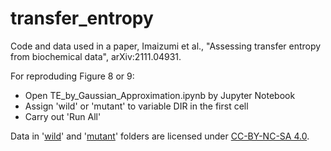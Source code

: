 # transfer_entropy
Code and data used in a paper, Imaizumi et al., "Assessing transfer entropy from biochemical data", arXiv:2111.04931.

For reproduding Figure 8 or 9: 

* Open TE_by_Gaussian_Approximation.ipynb by Jupyter Notebook
* Assign 'wild' or 'mutant' to variable DIR in the first cell
* Carry out 'Run All'

Data in '[wild](https://github.com/kabashiy/transfer_entropy/tree/main/wild)' and '[mutant](https://github.com/kabashiy/transfer_entropy/tree/main/mutant)' folders  are licensed under [CC-BY-NC-SA 4.0](https://creativecommons.org/licenses/by-nc-sa/4.0/deed.en).
